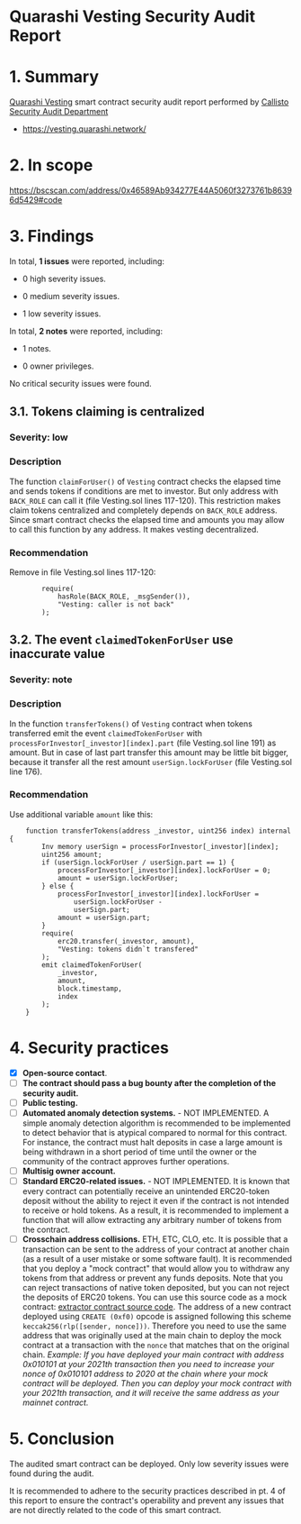 # Quarashi Vesting Security Audit Report

# 1. Summary

[Quarashi Vesting](https://bscscan.com/address/0x46589Ab934277E44A5060f3273761b86396d5429#code) smart contract security audit report performed by [Callisto Security Audit Department](https://github.com/EthereumCommonwealth/Auditing)

- https://vesting.quarashi.network/

# 2. In scope

https://bscscan.com/address/0x46589Ab934277E44A5060f3273761b86396d5429#code

# 3. Findings

In total, **1 issues** were reported, including:

- 0 high severity issues.

- 0 medium severity issues.

- 1 low severity issues.

In total, **2 notes** were reported, including:

- 1 notes.

- 0 owner privileges.

No critical security issues were found.

## 3.1. Tokens claiming is centralized

### Severity: low

### Description

The function `claimForUser()` of `Vesting` contract checks the elapsed time and sends tokens if conditions are met to investor. But only address with `BACK_ROLE` can call it (file Vesting.sol lines 117-120). This restriction makes claim tokens centralized and completely depends on `BACK_ROLE` address. Since smart contract checks the elapsed time and amounts you may allow to call this function by any address. It makes vesting decentralized.

### Recommendation

Remove in file Vesting.sol lines 117-120:
```Solidity
        require(
            hasRole(BACK_ROLE, _msgSender()),
            "Vesting: caller is not back"
        );
```



## 3.2. The event `claimedTokenForUser` use inaccurate value

### Severity: note

### Description

In the function `transferTokens()` of `Vesting` contract when tokens transferred emit the event `claimedTokenForUser` with `processForInvestor[_investor][index].part` (file Vesting.sol line 191) as amount. But in case of last part transfer this amount may be little bit bigger, because it transfer all the rest amount `userSign.lockForUser` (file Vesting.sol line 176).

### Recommendation

Use additional variable `amount` like this:

```Solidity
    function transferTokens(address _investor, uint256 index) internal {
        Inv memory userSign = processForInvestor[_investor][index];
        uint256 amount;
        if (userSign.lockForUser / userSign.part == 1) {
            processForInvestor[_investor][index].lockForUser = 0;
            amount = userSign.lockForUser;
        } else {
            processForInvestor[_investor][index].lockForUser =
                userSign.lockForUser -
                userSign.part;
            amount = userSign.part;
        }
        require(
            erc20.transfer(_investor, amount),
            "Vesting: tokens didn`t transfered"
        );
        emit claimedTokenForUser(
            _investor,
            amount,
            block.timestamp,
            index
        );
    }
```


# 4. Security practices

- [x] **Open-source contact**.
- [ ] **The contract should pass a bug bounty after the completion of the security audit.**
- [ ] **Public testing.**
- [ ] **Automated anomaly detection systems.** - NOT IMPLEMENTED. A simple anomaly detection algorithm is recommended to be implemented to detect behavior that is atypical compared to normal for this contract. For instance, the contract must halt deposits in case a large amount is being withdrawn in a short period of time until the owner or the community of the contract approves further operations.
- [ ] **Multisig owner account.**
- [ ] **Standard ERC20-related issues.** - NOT IMPLEMENTED. It is known that every contract can potentially receive an unintended ERC20-token deposit without the ability to reject it even if the contract is not intended to receive or hold tokens. As a result, it is recommended to implement a function that will allow extracting any arbitrary number of tokens from the contract.
- [ ] **Crosschain address collisions.** ETH, ETC, CLO, etc. It is possible that a transaction can be sent to the address of your contract at another chain (as a result of a user mistake or some software fault). It is recommended that you deploy a "mock contract" that would allow you to withdraw any tokens from that address or prevent any funds deposits. Note that you can reject transactions of native token deposited, but you can not reject the deposits of ERC20 tokens. You can use this source code as a mock contract: [extractor contract source code](https://github.com/EthereumCommonwealth/GNT-emergency-extractor-contract/blob/master/extractor.sol). The address of a new contract deployed using `CREATE (0xf0)` opcode is assigned following this scheme `keccak256(rlp([sender, nonce]))`. Therefore you need to use the same address that was originally used at the main chain to deploy the mock contract at a transaction with the `nonce` that matches that on the original chain. _Example: If you have deployed your main contract with address 0x010101 at your 2021th transaction then you need to increase your nonce of 0x010101 address to 2020 at the chain where your mock contract will be deployed. Then you can deploy your mock contract with your 2021th transaction, and it will receive the same address as your mainnet contract._

# 5. Conclusion

The audited smart contract can be deployed. Only low severity issues were found during the audit.

It is recommended to adhere to the security practices described in pt. 4 of this report to ensure the contract's operability and prevent any issues that are not directly related to the code of this smart contract.



